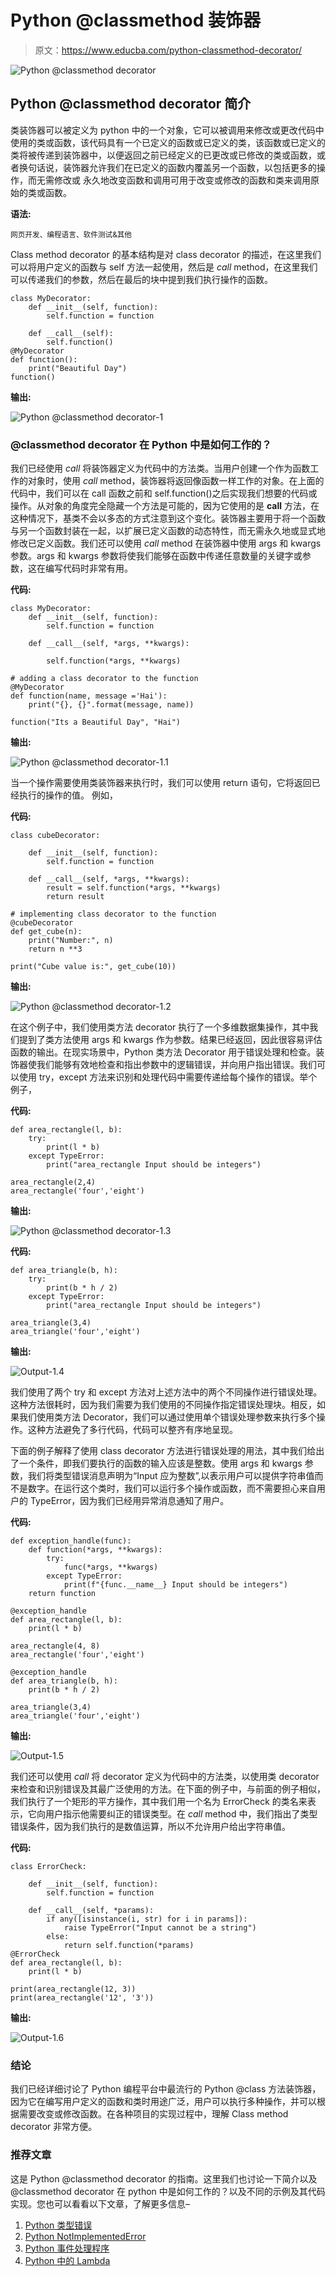 # Python @classmethod 装饰器

> 原文：<https://www.educba.com/python-classmethod-decorator/>

![Python @classmethod decorator](img/e1ee128e1dcb60e714149eaea1992df9.png)



## Python @classmethod decorator 简介

类装饰器可以被定义为 python 中的一个对象，它可以被调用来修改或更改代码中使用的类或函数，该代码具有一个已定义的函数或已定义的类，该函数或已定义的类将被传递到装饰器中，以便返回之前已经定义的已更改或已修改的类或函数，或者换句话说，装饰器允许我们在已定义的函数内覆盖另一个函数，以包括更多的操作，而无需修改或 永久地改变函数和调用可用于改变或修改的函数和类来调用原始的类或函数。

**语法:**

<small>网页开发、编程语言、软件测试&其他</small>

Class method decorator 的基本结构是对 class decorator 的描述，在这里我们可以将用户定义的函数与 self 方法一起使用，然后是 _call_ method，在这里我们可以传递我们的参数，然后在最后的块中提到我们执行操作的函数。

```
class MyDecorator:
    def __init__(self, function):
        self.function = function

    def __call__(self):
        self.function()
@MyDecorator
def function():
    print("Beautiful Day")
function()
```

**输出:**

![Python @classmethod decorator-1](img/27348a9dc7049bac2eb30862a1518dca.png)



### @classmethod decorator 在 Python 中是如何工作的？

我们已经使用 _call_ 将装饰器定义为代码中的方法类。当用户创建一个作为函数工作的对象时，使用 _call_ method，装饰器将返回像函数一样工作的对象。在上面的代码中，我们可以在 call 函数之前和 self.function()之后实现我们想要的代码或操作。从对象的角度完全隐藏一个方法是可能的，因为它使用的是 __call__ 方法，在这种情况下，基类不会以多态的方式注意到这个变化。装饰器主要用于将一个函数与另一个函数封装在一起，以扩展已定义函数的动态特性，而无需永久地或显式地修改已定义函数。我们还可以使用 _call_ method 在装饰器中使用 args 和 kwargs 参数。args 和 kwargs 参数将使我们能够在函数中传递任意数量的关键字或参数，这在编写代码时非常有用。

**代码:**

```
class MyDecorator:
    def __init__(self, function):
        self.function = function

    def __call__(self, *args, **kwargs):

        self.function(*args, **kwargs)

# adding a class decorator to the function  
@MyDecorator
def function(name, message ='Hai'):
    print("{}, {}".format(message, name))

function("Its a Beautiful Day", "Hai") 
```

**输出:**

![Python @classmethod decorator-1.1](img/64479681b9c58651c8db25593e3e9839.png)



当一个操作需要使用类装饰器来执行时，我们可以使用 return 语句，它将返回已经执行的操作的值。
例如，

**代码:**

```
class cubeDecorator:

    def __init__(self, function):
        self.function = function

    def __call__(self, *args, **kwargs):
        result = self.function(*args, **kwargs)
        return result

# implementing class decorator to the function
@cubeDecorator
def get_cube(n):
    print("Number:", n)
    return n **3

print("Cube value is:", get_cube(10))
```

**输出:**

![Python @classmethod decorator-1.2](img/d55421103bb20e60cf092dfc6f200d2f.png)



在这个例子中，我们使用类方法 decorator 执行了一个多维数据集操作，其中我们提到了类方法使用 args 和 kwargs 作为参数。结果已经返回，因此很容易评估函数的输出。在现实场景中，Python 类方法 Decorator 用于错误处理和检查。装饰器使我们能够有效地检查和指出参数中的逻辑错误，并向用户指出错误。我们可以使用 try，except 方法来识别和处理代码中需要传递给每个操作的错误。举个例子，

**代码:**

```
def area_rectangle(l, b):
    try:
        print(l * b)
    except TypeError:
        print("area_rectangle Input should be integers")

area_rectangle(2,4)         
area_rectangle('four','eight')
```

**输出:**

![Python @classmethod decorator-1.3](img/361ea858326354471e00312a6e814739.png)



**代码:**

```
def area_triangle(b, h):
    try:
        print(b * h / 2)
    except TypeError:
        print("area_rectangle Input should be integers")

area_triangle(3,4)        
area_triangle('four','eight') 
```

**输出:**

![Output-1.4](img/4df5eaa0ae78f5813b31e3169d85f550.png)



我们使用了两个 try 和 except 方法对上述方法中的两个不同操作进行错误处理。这种方法很耗时，因为我们需要为我们使用的不同操作指定错误处理块。相反，如果我们使用类方法 Decorator，我们可以通过使用单个错误处理参数来执行多个操作。这种方法避免了多行代码，代码可以整齐有序地呈现。

下面的例子解释了使用 class decorator 方法进行错误处理的用法，其中我们给出了一个条件，即我们要执行的函数的输入应该是整数。使用 args 和 kwargs 参数，我们将类型错误消息声明为“Input 应为整数”,以表示用户可以提供字符串值而不是数字。在运行这个类时，我们可以运行多个操作或函数，而不需要担心来自用户的 TypeError，因为我们已经用异常消息通知了用户。

**代码:**

```
def exception_handle(func):    
    def function(*args, **kwargs):
        try:
            func(*args, **kwargs)
        except TypeError:
            print(f"{func.__name__} Input should be integers")
    return function

@exception_handle
def area_rectangle(l, b):
    print(l * b)

area_rectangle(4, 8)
area_rectangle('four','eight')

@exception_handle
def area_triangle(b, h):
    print(b * h / 2)

area_triangle(3,4)        
area_triangle('four','eight')
```

**输出:**

![Output-1.5](img/e3a751a6610b4da2eb532736601abb63.png)



我们还可以使用 _call_ 将 decorator 定义为代码中的方法类，以使用类 decorator 来检查和识别错误及其最广泛使用的方法。在下面的例子中，与前面的例子相似，我们执行了一个矩形的平方操作，其中我们用一个名为 ErrorCheck 的类名来表示，它向用户指示他需要纠正的错误类型。在 _call_ method 中，我们指出了类型错误条件，因为我们执行的是数值运算，所以不允许用户给出字符串值。

**代码:**

```
class ErrorCheck:

    def __init__(self, function):
        self.function = function

    def __call__(self, *params):
        if any([isinstance(i, str) for i in params]):
            raise TypeError("Input cannot be a string")
        else:
            return self.function(*params)
@ErrorCheck  
def area_rectangle(l, b):
    print(l * b)

print(area_rectangle(12, 3))  
print(area_rectangle('12', '3'))
```

**输出:**

![Output-1.6](img/1df95fe8e399861e39afbaa09d1ec4e4.png)



### 结论

我们已经详细讨论了 Python 编程平台中最流行的 Python @class 方法装饰器，因为它在编写用户定义的函数和类时用途广泛，用户可以执行多种操作，并可以根据需要改变或修改函数。在各种项目的实现过程中，理解 Class method decorator 非常方便。

### 推荐文章

这是 Python @classmethod decorator 的指南。这里我们也讨论一下简介以及@classmethod decorator 在 python 中是如何工作的？以及不同的示例及其代码实现。您也可以看看以下文章，了解更多信息–

1.  [Python 类型错误](https://www.educba.com/python-typeerror/)
2.  [Python NotImplementedError](https://www.educba.com/python-notimplementederror/)
3.  [Python 事件处理程序](https://www.educba.com/python-event-handler/)
4.  [Python 中的 Lambda](https://www.educba.com/lambda-in-python/)





